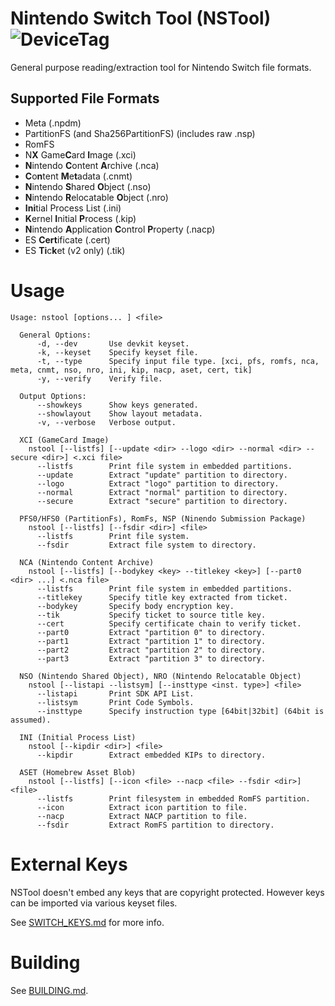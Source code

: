 # Nintendo Switch Tool (NSTool) ![DeviceTag](https://img.shields.io/badge/Device-SWITCH-e60012.svg)
General purpose reading/extraction tool for Nintendo Switch file formats.

## Supported File Formats
* Meta (.npdm)
* PartitionFS (and Sha256PartitionFS) (includes raw .nsp)
* RomFS
* N**X** Game**C**ard **I**mage (.xci)
* **N**intendo **C**ontent **A**rchive (.nca)
* **C**o**n**tent **M**e**t**adata (.cnmt) 
* **N**intendo **S**hared **O**bject (.nso) 
* **N**intendo **R**elocatable **O**bject (.nro)
* **Ini**tial Process List (.ini)
* **K**ernel **I**nitial **P**rocess (.kip)
* **N**intendo **A**pplication **C**ontrol **P**roperty (.nacp)
* ES **Cert**ificate (.cert)
* ES **Ti**c**k**et (v2 only) (.tik)

# Usage
```
Usage: nstool [options... ] <file>

  General Options:
      -d, --dev       Use devkit keyset.
      -k, --keyset    Specify keyset file.
      -t, --type      Specify input file type. [xci, pfs, romfs, nca, meta, cnmt, nso, nro, ini, kip, nacp, aset, cert, tik]
      -y, --verify    Verify file.

  Output Options:
      --showkeys      Show keys generated.
      --showlayout    Show layout metadata.
      -v, --verbose   Verbose output.

  XCI (GameCard Image)
    nstool [--listfs] [--update <dir> --logo <dir> --normal <dir> --secure <dir>] <.xci file>
      --listfs        Print file system in embedded partitions.
      --update        Extract "update" partition to directory.
      --logo          Extract "logo" partition to directory.
      --normal        Extract "normal" partition to directory.
      --secure        Extract "secure" partition to directory.

  PFS0/HFS0 (PartitionFs), RomFs, NSP (Ninendo Submission Package)
    nstool [--listfs] [--fsdir <dir>] <file>
      --listfs        Print file system.
      --fsdir         Extract file system to directory.

  NCA (Nintendo Content Archive)
    nstool [--listfs] [--bodykey <key> --titlekey <key>] [--part0 <dir> ...] <.nca file>
      --listfs        Print file system in embedded partitions.
      --titlekey      Specify title key extracted from ticket.
      --bodykey       Specify body encryption key.
      --tik           Specify ticket to source title key.
      --cert          Specify certificate chain to verify ticket.
      --part0         Extract "partition 0" to directory.
      --part1         Extract "partition 1" to directory.
      --part2         Extract "partition 2" to directory.
      --part3         Extract "partition 3" to directory.

  NSO (Nintendo Shared Object), NRO (Nintendo Relocatable Object)
    nstool [--listapi --listsym] [--insttype <inst. type>] <file>
      --listapi       Print SDK API List.
      --listsym       Print Code Symbols.
      --insttype      Specify instruction type [64bit|32bit] (64bit is assumed).

  INI (Initial Process List)
    nstool [--kipdir <dir>] <file>
      --kipdir        Extract embedded KIPs to directory.

  ASET (Homebrew Asset Blob)
    nstool [--listfs] [--icon <file> --nacp <file> --fsdir <dir>] <file>
      --listfs        Print filesystem in embedded RomFS partition.
      --icon          Extract icon partition to file.
      --nacp          Extract NACP partition to file.
      --fsdir         Extract RomFS partition to directory.
```

# External Keys
NSTool doesn't embed any keys that are copyright protected. However keys can be imported via various keyset files. 

See [SWITCH_KEYS.md](/SWITCH_KEYS.md) for more info.

# Building
See [BUILDING.md](/BUILDING.md).